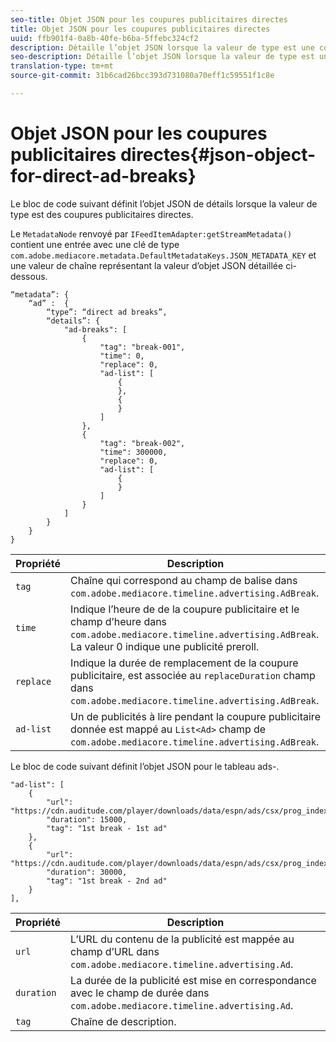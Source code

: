```yaml
---
seo-title: Objet JSON pour les coupures publicitaires directes
title: Objet JSON pour les coupures publicitaires directes
uuid: ffb901f4-0a8b-40fe-b6ba-5ffebc324cf2
description: Détaille l’objet JSON lorsque la valeur de type est une coupure publicitaire directe.
seo-description: Détaille l’objet JSON lorsque la valeur de type est une coupure publicitaire directe.
translation-type: tm+mt
source-git-commit: 31b6cad26bcc393d731080a70eff1c59551f1c8e

---
```



# Objet JSON pour les coupures publicitaires directes{#json-object-for-direct-ad-breaks}

Le bloc de code suivant définit l’objet JSON de détails lorsque la valeur de type est des coupures publicitaires directes.

Le `MetadataNode` renvoyé par `IFeedItemAdapter:getStreamMetadata()` contient une entrée avec une clé de type `com.adobe.mediacore.metadata.DefaultMetadataKeys.JSON_METADATA_KEY` et une valeur de chaîne représentant la valeur d’objet JSON détaillée ci-dessous.

```
“metadata”: { 
    “ad” :  { 
        “type”: “direct ad breaks”, 
        “details”: { 
            "ad-breaks": [ 
                { 
                    "tag": "break-001", 
                    "time": 0, 
                    "replace": 0, 
                    "ad-list": [ 
                        { 
                        }, 
                        { 
                        } 
                    ] 
                }, 
                { 
                    "tag": "break-002", 
                    "time": 300000, 
                    "replace": 0, 
                    "ad-list": [ 
                        { 
                        } 
                    ] 
                } 
            ] 
        } 
    } 
} 
```

| Propriété | Description |
|---|---|
| `tag` | Chaîne qui correspond au champ de balise dans `com.adobe.mediacore.timeline.advertising.AdBreak`. |
| `time` | Indique l’heure de  de la coupure publicitaire et le champ d’heure dans `com.adobe.mediacore.timeline.advertising.AdBreak`. La valeur 0 indique une publicité preroll. |
| `replace` | Indique la durée de remplacement de la coupure publicitaire, est associée au `replaceDuration` champ dans `com.adobe.mediacore.timeline.advertising.AdBreak`. |
| `ad-list` | Un de publicités à lire pendant la coupure publicitaire donnée est mappé au `List<Ad>` champ de `com.adobe.mediacore.timeline.advertising.AdBreak`. |

Le bloc de code suivant définit l’objet JSON pour le tableau ads-.

```
"ad-list": [ 
    { 
        "url": "https://cdn.auditude.com/player/downloads/data/espn/ads/csx/prog_index.m3u8", 
        "duration": 15000, 
        "tag": "1st break - 1st ad" 
    }, 
    { 
        "url": "https://cdn.auditude.com/player/downloads/data/espn/ads/csx/prog_index.m3u8", 
        "duration": 30000, 
        "tag": "1st break - 2nd ad" 
    } 
], 
```

| Propriété | Description |
|---|---|
| `url` | L’URL du contenu de la publicité est mappée au champ d’URL dans `com.adobe.mediacore.timeline.advertising.Ad`. |
| `duration` | La durée de la publicité est mise en correspondance avec le champ de durée dans `com.adobe.mediacore.timeline.advertising.Ad`. |
| `tag` | Chaîne de description. |


